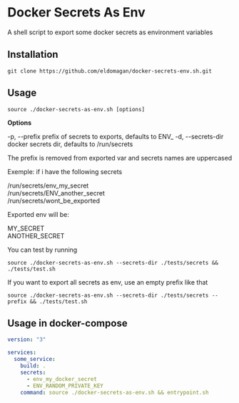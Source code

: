# Docker Secrets As Env

A shell script to export some docker secrets as environment variables

## Installation

```shell
git clone https://github.com/eldomagan/docker-secrets-env.sh.git
```

## Usage

```shell
source ./docker-secrets-as-env.sh [options]
```

**Options**

-p, --prefix prefix of secrets to exports, defaults to ENV_
-d, --secrets-dir docker secrets dir, defaults to /run/secrets

The prefix is removed from exported var and secrets names are uppercased

Exemple:
if i have the following secrets

/run/secrets/env_my_secret<br>
/run/secrets/ENV_another_secret<br>
/run/secrets/wont_be_exported

Exported env will be:

MY_SECRET<br>
ANOTHER_SECRET

You can test by running

```shell
source ./docker-secrets-as-env.sh --secrets-dir ./tests/secrets && ./tests/test.sh
```

If you want to export all secrets as env, use an empty prefix like that

```shell
source ./docker-secrets-as-env.sh --secrets-dir ./tests/secrets --prefix && ./tests/test.sh
```

## Usage in docker-compose

```yaml
version: "3"

services:
  some_service:
    build: .
    secrets:
      - env_my_docker_secret
      - ENV_RANDOM_PRIVATE_KEY
    command: source ./docker-secrets-as-env.sh && entrypoint.sh
```